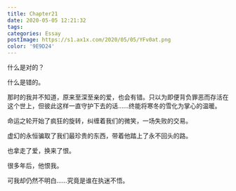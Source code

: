 ```yaml
---
title: Chapter21
date: 2020-05-05 12:21:32
tags:
categories: Essay
postImage: https://s1.ax1x.com/2020/05/05/YFv0at.png
color: '9E9D24'
---
```


什么是对的？

什么是错的。

那时的我并不知道，原来至深至亲的爱，也会有错。只以为即便背负罪恶而存活在这个世上，但彼此这样一直守护下去的话……终能将寒冬的雪化为掌心的温暖。

<!--more-->

命运之轮开始了疯狂的旋转，纠缠着我们的微笑，一场失败的交易。

虚幻的永恒骗取了我们最珍贵的东西，带着他踏上了永不回头的路。

也拿走了爱，换来了恨。

很多年后，他恨我。

可我却仍然不明白……究竟是谁在执迷不悟。